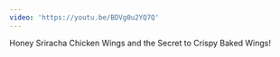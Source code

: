 ```yaml
---
video: 'https://youtu.be/BDVg0u2YQ7Q'
---
```

Honey Sriracha Chicken Wings and the Secret to Crispy Baked Wings!

